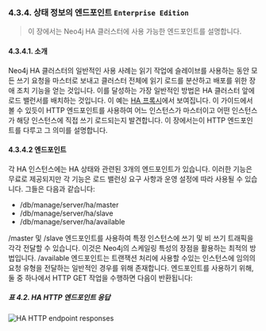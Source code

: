 ### 4.3.4. 상태 정보의 엔드포인트 `Enterprise Edition`
> 이 장에서는 Neo4j HA 클러스터에 사용 가능한 엔드포인트를 설명합니다.

#### 4.3.4.1. 소개
Neo4j HA 클러스터의 일반적인 사용 사례는 읽기 작업에 슬레이브를 사용하는 동안 모든 쓰기 요청을 마스터로 보내고 클러스터 전체에 읽기 로드를 분산하고 배포를 위한 장애 조치 기능을 얻는 것입니다. 이를 달성하는 가장 일반적인 방법은 HA 클러스터 앞에 로드 밸런서를 배치하는 것입니다. 이 예는 [HA 프록시](./haproxy-for-load-balancing.md)에서 보여집니다. 이 가이드에서 볼 수 있듯이 HTTP 엔드포인트를 사용하여 어느 인스턴스가 마스터이고 어떤 인스턴스가 해당 인스턴스에 직접 쓰기 로드되는지 발견합니다. 이 장에서는이 HTTP 엔드포인트를 다루고 그 의미를 설명합니다.

#### 4.3.4.2 엔드포인트
각 HA 인스턴스에는 HA 상태와 관련된 3개의 엔드포인트가 있습니다. 이러한 기능은 무료로 제공되지만 각 기능은 로드 밸런싱 요구 사항과 운영 설정에 따라 사용될 수 있습니다. 그들은 다음과 같습니다:
* /db/manage/server/ha/master
* /db/manage/server/ha/slave
* /db/manage/server/ha/available

/master 및 /slave 엔드포인트를 사용하여 특정 인스턴스에 쓰기 및 비 쓰기 트래픽을 각각 전달할 수 있습니다. 이것은 Neo4j의 스케일링 특성의 장점을 활용하는 최적의 방법입니다. /available 엔드포인트는 트랜잭션 처리에 사용할 수있는 인스턴스에 임의의 요청 유형을 전달하는 일반적인 경우를 위해 존재합니다.
엔드포인트를 사용하기 위해, 둘 중 하나에서 HTTP GET 작업을 수행하면 다음이 반환됩니다:

##### 표 4.2. HA HTTP 엔드포인트 응답
![HA HTTP endpoint responses](/highly-available-cluster/HA-HTTP-endpoint-responses.png)
